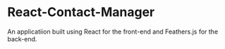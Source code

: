 # React-Contact-Manager
An applicatiion built using React for the front-end and Feathers.js for the back-end.